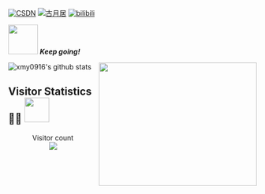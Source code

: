 [![CSDN](https://img.shields.io/badge/CSDN-查看-red)](https://blog.csdn.net/qq_37668436)
[![古月居](https://img.shields.io/badge/古月居-查看-pink)](https://www.guyuehome.com/author/617f94efb9da2)
[![bilibili](https://img.shields.io/badge/bilibili-查看-yellow)](https://space.bilibili.com/59959565)


<img src="https://media.giphy.com/media/LnQjpWaON8nhr21vNW/giphy.gif" width="60"> <em><b>Keep going!</b></em>


<img align='right' src="https://github.com/abhisheknaiidu/abhisheknaiidu/blob/master/code.gif?raw=true" width="320" height="250">

![xmy0916's github stats](https://github-readme-stats.vercel.app/api?username=xmy0916&show_icons=true&theme=vue&count_private=true)


## Visitor Statistics 👨‍💻 <img src="https://media.giphy.com/media/mGcNjsfWAjY5AEZNw6/giphy.gif" width="50">

<p align="center"> 
  Visitor count<br>
  <img src="https://profile-counter.glitch.me/xmy0916/count.svg" />
</p>
